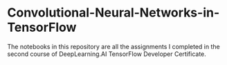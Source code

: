 # Convolutional-Neural-Networks-in-TensorFlow
The notebooks in this repository are all the assignments I completed in the second course of DeepLearning.AI TensorFlow Developer Certificate.
